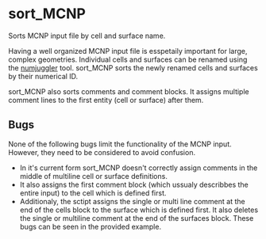 # sort_MCNP
Sorts MCNP input file by cell and surface name.

Having a well organized MCNP input file is esspetaily important for large, complex geometries.
Individual cells and surfaces can be renamed using the [numjuggler](https://github.com/inr-kit/numjuggler) tool.
sort_MCNP sorts the newly renamed cells and surfaces by their numerical ID.

sort_MCNP also sorts comments and comment blocks.
It assigns multiple comment lines to the first entity (cell or surface) after them.

## Bugs ##
None of the following bugs limit the functionality of the MCNP input. However, they need to be considered to avoid confusion.
 - In it's current form sort_MCNP doesn't correctly assign comments in the middle of multiline cell or surface definitions.
 - It also assigns the first comment block (which ussualy describbes the entire input) to the cell which is defined first.
 - Additionaly, the sctipt assigns the single or multi line comment at the end of the cells block to the surface which is defined first. It also deletes the single or multiline comment at the end of the surfaces block.
These bugs can be seen in the provided example.
